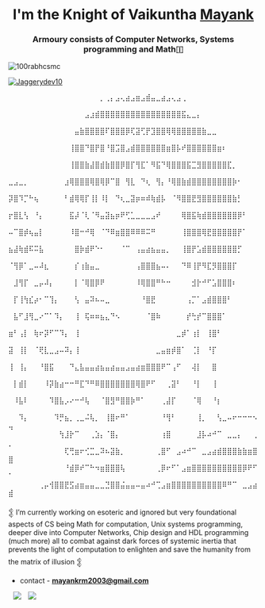 <h1 align="center"> I'm the Knight of Vaikuntha <a href="" target="blank">
Mayank</a></h1>
<h3 align="center">Armoury consists of Computer Networks, Systems programming and Math&#127470</h3>

<p align="left"> <img src="https://komarev.com/ghpvc/?username=Memomer&label=Profile%20views&color=0e75b6&style=flat" alt="100rabhcsmc" /> </p>

<p align="left"> <a href="https://twitter.com/100rabhcsmc" target="blank"><img src="https://img.shields.io/twitter/follow/Jaggerydev10?logo=twitter&style=for-the-badge" alt="Jaggerydev10" /></a> </p>

<a target="_blank" align="center">
	
⠀⠀⠀⠀⠀⠀⠀⠀⠀⠀⠀⠀⠀⠀⠀⠀⠀⠀⡀⢀⡄⣠⢄⣴⣠⣶⣠⣾⣤⣀⣴⣠⢄⣠⢀⠀⠀⠀⠀⠀⠀⠀⠀⠀⠀⠀⠀⠀⠀⠀
⠀⠀⠀⠀⠀⠀⠀⠀⠀⠀⠀⠀⠀⠀⠀⣠⣰⣾⣿⣿⣿⣿⣿⣿⣿⣿⣿⣿⣿⣿⣿⣿⣿⣿⣯⣄⣀⡄⠀⠀⠀⠀⠀⠀⠀⠀⠀⠀⠀⠀
⠀⠀⠀⠀⠀⠀⠀⠀⠀⠀⠀⠀⠀⣤⣷⣿⣿⣿⣿⠏⣿⣿⣿⡿⢏⣽⢋⡟⣹⣿⣿⢿⢿⣿⣿⣿⣿⣿⣷⣀⣀⠀⠀⠀⠀⠀⠀⠀⠀⠀
⠀⠀⠀⠀⠀⠀⠀⠀⠀⠀⠀⠀⢸⣿⣿⠙⣿⡟⣿⠘⣿⣩⣿⣠⣾⣿⣿⣿⣿⣿⣿⣶⣿⡧⠞⣿⣿⣿⣿⣿⣿⣶⠆⠀⠀⠀⠀⠀⠀⠀
⠀⠀⠀⠀⠀⠀⠀⠀⠀⠀⠀⠀⢸⣿⣿⣷⣼⣿⣾⣷⣿⣿⡿⣿⡏⢻⣏⠁⠻⣯⠙⢿⣿⣿⣿⣯⣉⣻⣿⣿⣿⣿⣿⣏⡀⠀⠀⠀⠀⠀
⣀⣠⣀⡀⠀⠀⠀⠀⠀⠀⠀⣰⢿⣿⣿⣿⢿⣿⢿⡿⠉⣿⠀⢻⣇⠀⠙⢆⠀⢻⡄⠘⢿⣿⣷⣾⣿⣿⣿⣿⣿⣿⣿⣿⡷⠂⠀⠀⠀⠀
⡽⣿⠹⡉⠓⢦⠀⠀⠀⠀⠀⠃⣾⢿⢿⡏⢸⡇⠸⡇⠀⠙⢆⣀⣽⡶⠶⠾⢷⣾⡧⠀⠈⠻⣿⣿⣟⣻⣿⣿⣿⣿⣿⣿⣷⡃⠀⠀⠀⠀
⡖⣿⣇⢣⠀⠘⡄⠀⠀⠀⠀⠀⣯⡼⠈⢇⠈⠻⣤⣽⣦⡶⠟⢋⣁⣀⣀⣀⣠⠞⠀⠀⠀⠀⢿⣿⣯⢷⣾⣿⣿⣿⣿⣿⣿⡿⠃⠀⠀⠀
⠤⠉⣿⡾⢦⣤⡇⠀⠀⠀⠀⠀⠸⣿⠒⠚⢿⠀⠈⠙⠿⣶⣿⣿⠿⠿⠿⠭⠛⠀⠀⠀⠀⠀⢸⣿⣿⣿⢿⣟⣿⣿⣿⣿⣿⡟⠁⠀⠀⠀
⣦⣼⢷⣾⠯⠭⣧⠀⠀⠀⠀⠀⠀⣿⡷⣾⠟⠑⠂⠀⠀⠀⠈⠉⠀⢠⣤⣴⣦⣤⣤⡀⠀⠀⢸⣿⡟⣡⣾⣿⣿⣿⣿⣿⣿⡋⠀⠀⠀⠀
⠈⢻⡿⠁⣀⠤⠼⣆⠀⠀⠀⠀⠀⡎⢰⣷⣤⣀⠀⠀⠀⠀⠀⠀⠀⢠⣿⣿⣿⣦⠤⠄⠀⠀⠙⠿⢸⡟⠻⣏⡻⣿⣿⣿⡏⠀⠀⠀⠀⠀
⠀⣸⢻⡏⠀⣀⡤⠼⡄⠀⠀⠀⠀⡇⠈⢿⣿⡿⠟⠀⠀⠀⠀⠀⠀⠸⢿⣿⣿⠛⠓⠒⠀⠀⠀⠀⣺⡗⠚⠋⣡⣿⣿⣿⠆⠀⠀⠀⠀⠀
⠀⡏⢸⢳⣎⡴⠂⠉⢹⡄⠀⠀⠀⢣⠀⣤⠽⠦⠤⣀⠀⠀⠀⠀⠀⠀⠘⣿⣟⠀⠀⠀⠀⠀⠀⢠⡉⠁⣠⣾⣿⣿⣿⠃⠀⠀⠀⠀⠀⠀
⠀⣧⠋⣸⢻⣀⠔⠉⠁⠹⡄⠀⠀⢸⠀⢯⠶⠶⣦⣄⠙⠢⠀⠀⠀⠀⠀⠈⣿⠷⠀⠀⠀⠀⠀⡞⢓⡞⠉⣿⣿⣿⠁⠀⠀⠀⠀⠀⠀⠀
⣶⠃⢠⡇⠀⢷⠖⡽⠋⠉⠹⡄⠀⢸⠀⠀⠀⠀⠀⠀⠀⠀⠀⠀⠀⠀⠀⠀⠀⠀⠀⠀⠀⣀⡾⠁⢰⡇⠀⢸⣿⠃⠀⠀⠀⠀⠀⠀⠀⠀
⣽⠀⢸⡇⠀⠈⢟⣇⣀⣠⠤⠽⡄⢸⠀⠀⠀⠀⠀⠀⠀⠀⠀⠀⠀⠀⠀⠀⠀⣀⣤⣶⡾⣿⠁⠀⢈⡇⠀⠘⡏⠀⠀⠀⠀⠀⠀⠀⠀⠀
⢸⠀⢸⡄⠀⠀⠘⣿⣯⠀⠀⠀⠙⣄⣧⣤⣤⣴⣦⣤⣴⣤⣤⣠⣤⣴⣶⣿⣿⣿⠟⠉⢠⠋⠀⠀⢼⡇⠀⠀⣿⠀⠀⠀⠀⠀⠀⠀⠀⠀
⠀⡇⣾⡇⠀⠀⠀⠸⡽⣷⣴⠒⠒⠛⣏⠙⠛⠿⣿⣿⣿⣿⣿⣿⣿⢿⣿⠟⠋⠀⠀⢀⣽⠃⠀⠀⠘⡇⠀⠀⢸⠀⠀⠀⠀⠀⠀⠀⠀⠀
⠀⠸⣧⠇⠀⠀⠀⠀⠹⣿⣧⡠⠔⠒⠚⢧⠀⠀⠈⣿⣻⠛⣿⣿⡷⠛⠁⠀⠀⠀⢀⣼⡏⠀⠀⠀⠈⢿⠀⠀⠘⡆⠀⠀⠀⠀⠀⠀⠀⠀
⠀⠀⠹⡄⠀⠀⠀⠀⠀⠹⡛⣦⡀⢀⣀⠬⢧⡀⠀⢸⣿⠖⠛⠁⠀⠀⠀⠀⠀⠀⠘⢻⠃⠀⠀⠀⠀⢸⡀⠀⠀⢣⣀⠤⠖⠒⠒⠒⠢⢤
⠀⠀⠀⠀⠀⠀⠀⠀⠀⠀⢳⣸⡗⠉⠀⠀⢀⣱⡄⠈⣿⡄⠀⠀⠀⠀⠀⠀⠀⠀⢰⣿⠀⠀⠀⠀⠀⣸⡧⠴⠚⠉⠀⣀⣀⡄⠀⠀⢀⡀
⠀⠀⠀⠀⠀⠀⠀⠀⠀⠀⠀⢏⢛⣶⠖⢊⣉⣀⠽⠦⣽⣷⡀⠀⠀⠀⠀⠀⠀⢀⣿⠋⠀⣠⠴⠚⠉⠀⣀⣠⣴⣾⣿⣿⣿⣷⣷⣶⣿⣿
⠀⠀⠀⠀⠀⠀⠀⠀⠀⠀⠀⠘⣾⡿⠞⠉⠓⠲⣶⣿⣿⣿⢧⠀⠀⠀⠀⠀⠀⢀⡿⠖⠋⠁⣠⣶⣿⣿⣿⣿⣿⣿⣿⣿⣿⣿⡿⠟⠋⠁
⠀⠀⠀⠀⠀⠀⢀⡤⢺⣿⣿⣟⣫⣴⣶⣤⣤⣀⣀⣙⣿⣿⣬⣤⣤⠤⣤⠴⠚⢉⣠⣶⣿⣿⣿⣿⣿⣿⣿⣿⣿⣿⠿⠛⠉⠀⣀⣠⣴⣾
</a>

𒉭 I’m currently working on esoteric and ignored but very foundational aspects of CS being Math for computation,
     Unix systems programming, deeper dive into Computer Networks, Chip design and HDL programming (much more) all to combat against
       dark forces of systemic inertia that prevents the light of computation to enlighten and save the humanity from the matrix of illusion  𒉭 <a href="https://www.theodinproject.com/dashboard" target="blank"></a>

- contact - **mayankrm2003@gmail.com**

 <a style="margin-left: 10px;" target="_blank" href="https://github.com/Memomer">
		<img src="https://img.icons8.com/doodle/40/000000/github--v1.png"></a>
		
<a style="margin-left: 10px;" target="_blank" href="https://twitter.com/JaggeryDev10">
			<img src="https://img.icons8.com/doodle/1x/twitter-squared--v2.png" ></a>




 
